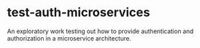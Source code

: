 # test-auth-microservices
An exploratory work testing out how to provide authentication and authorization in a microservice architecture. 
